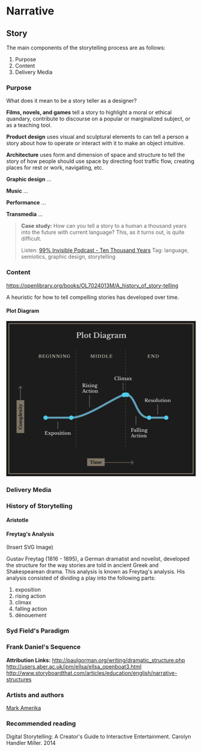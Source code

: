 # Narrative

## Story
The main components of the storytelling process are as follows:

1. Purpose
2. Content
3. Delivery Media

### Purpose
What does it mean to be a story teller as a designer?

**Films, novels, and games** tell a story to highlight a moral or ethical quandary, contribute to discourse on a popular or marginalized subject, or as a teaching tool. 

**Product design** uses visual and sculptural elements to can tell a person a story about how to operate or interact with it to make an object intuitive. 

**Architecture** uses form and dimension of space and structure to tell the story of how people should use space by directing foot traffic flow, creating places for rest or work, navigating, etc.

**Graphic design** ...

**Music** ...

**Performance** ...

**Transmedia** ...

> **Case study:** How can you tell a story to a human a thousand years into the future with current language? This, as it turns out, is quite difficult.
> 
> Listen: [99% Invisible Podcast - Ten Thousand Years](http://99percentinvisible.org/episode/ten-thousand-years/) 
> Tag: language, semiotics, graphic design, storytelling



### Content



https://openlibrary.org/books/OL7024013M/A_history_of_story-telling

A heuristic for how to tell compelling stories has developed over time.

#### Plot Diagram

![](plot_diagram_reverse2.png)

### Delivery Media
### History of Storytelling

#### Aristotle

#### Freytag's Analysis

(Insert SVG Image)

Gustav Freytag (1816 - 1895), a German dramatist and novelist, developed the structure for the way stories are told in ancient Greek and Shakespearean drama. This analysis is known as Freytag's analysis. His analysis consisted of dividing a play into the following parts:

1. exposition
2. rising action
3. climax
4. falling action
5. dénouement

### Syd Field's Paradigm

### Frank Daniel's Sequence

**Attribution Links:**
http://paulgorman.org/writing/dramatic_structure.php
http://users.aber.ac.uk/jpm/ellsa/ellsa_openboat3.html
http://www.storyboardthat.com/articles/education/english/narrative-structures


### Artists and authors
[Mark Amerika](http://www.altx.com/amerika.online/)

### Recommended reading
Digital Storytelling: A Creator's Guide to Interactive Entertainment. Carolyn Handler Miller. 2014